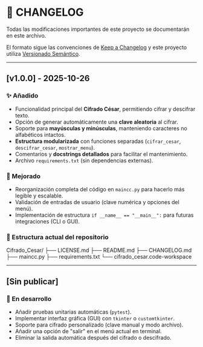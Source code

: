 # 📜 CHANGELOG
Todas las modificaciones importantes de este proyecto se documentarán en este archivo.

El formato sigue las convenciones de [Keep a Changelog](https://keepachangelog.com/es-ES/1.0.0/)
y este proyecto utiliza [Versionado Semántico](https://semver.org/lang/es/).

---

## [v1.0.0] - 2025-10-26
### ✨ Añadido
- Funcionalidad principal del **Cifrado César**, permitiendo cifrar y descifrar texto.
- Opción de generar automáticamente una **clave aleatoria** al cifrar.
- Soporte para **mayúsculas y minúsculas**, manteniendo caracteres no alfabéticos intactos.
- **Estructura modularizada** con funciones separadas (`cifrar_cesar`, `descifrar_cesar`, `mostrar_menu`).
- Comentarios y **docstrings detallados** para facilitar el mantenimiento.
- Archivo `requirements.txt` (sin dependencias externas).

### 🔧 Mejorado
- Reorganización completa del código en `maincc.py` para hacerlo más legible y escalable.
- Validación de entradas de usuario (clave numérica y opciones del menú).
- Implementación de estructura `if __name__ == "__main__":` para futuras integraciones (CLI o GUI).

### 📂 Estructura actual del repositorio
Cifrado_Cesar/
├── LICENSE.md
├── README.md
├── CHANGELOG.md
├── maincc.py
├── requirements.txt
└── cifrado_cesar.code-workspace


---

## [Sin publicar]
### 🚧 En desarrollo
- Añadir pruebas unitarias automáticas (`pytest`).
- Implementar interfaz gráfica (GUI) con `tkinter` o `customtkinter`.
- Soporte para cifrado personalizado (clave manual y modo archivo).
- Añadir una opción de "salir" en el menú actual en terminal.
- Eliminar la salida automática después del cifrado o descifrado.